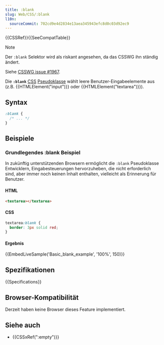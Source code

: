 ```yaml
---
title: :blank
slug: Web/CSS/:blank
l10n:
  sourceCommit: 702cd9e4d2834e13aea345943efc8d0c03d92ec9
---
```


{{CSSRef}}{{SeeCompatTable}}

> [!NOTE]
> Der `:blank` Selektor wird als riskant angesehen, da das CSSWG ihn ständig ändert.
>
> Siehe [CSSWG issue #1967](https://github.com/w3c/csswg-drafts/issues/1967).

Die **`:blank`** [CSS](/de/docs/Web/CSS) [Pseudoklasse](/de/docs/Web/CSS/Pseudo-classes) wählt leere Benutzer-Eingabeelemente aus (z.B. {{HTMLElement("input")}} oder {{HTMLElement("textarea")}}).

## Syntax

```css
:blank {
  /* ... */
}
```

## Beispiele

### Grundlegendes :blank Beispiel

In zukünftig unterstützenden Browsern ermöglicht die `:blank` Pseudoklasse Entwicklern, Eingabesteuerungen hervorzuheben, die nicht erforderlich sind, aber immer noch keinen Inhalt enthalten, vielleicht als Erinnerung für Benutzer.

#### HTML

```html
<textarea></textarea>
```

#### CSS

```css
textarea:blank {
  border: 3px solid red;
}
```

#### Ergebnis

{{EmbedLiveSample('Basic_blank_example', '100%', 150)}}

## Spezifikationen

{{Specifications}}

## Browser-Kompatibilität

Derzeit haben keine Browser dieses Feature implementiert.

## Siehe auch

- {{CSSxRef(":empty")}}
